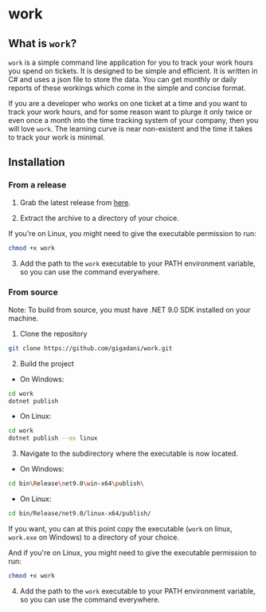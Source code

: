 # work

## What is `work`?

`work` is a simple command line application for you to track your work hours you spend on tickets. It is designed to be simple and efficient. It is written in C# and uses a json file to store the data. You can get monthly or daily reports of these workings which come in the simple and concise format.

If you are a developer who works on one ticket at a time and you want to track your work hours, and for some reason want to plurge it only twice or even once a month into the time tracking system of your company, then you will love `work`. The learning curve is near non-existent and the time it takes to track your work is minimal.

## Installation

### From a release

1. Grab the latest release from [here](https://github.com/gigadani/work/releases).

2. Extract the archive to a directory of your choice.

If you're on Linux, you might need to give the executable permission to run:

```bash
chmod +x work
```

3. Add the path to the `work` executable to your PATH environment variable, so you can use the command everywhere.

### From source

Note: To build from source, you must have .NET 9.0 SDK installed on your machine.

1. Clone the repository

```bash
git clone https://github.com/gigadani/work.git
````

2. Build the project

- On Windows:

```bash
cd work
dotnet publish
```

- On Linux:

```bash
cd work
dotnet publish --os linux
```

3. Navigate to the subdirectory where the executable is now located.

- On Windows:

```bash
cd bin\Release\net9.0\win-x64\publish\
```

- On Linux:

```bash
cd bin/Release/net9.0/linux-x64/publish/
```

If you want, you can at this point copy the executable (`work` on linux, `work.exe` on Windows) to a directory of your choice.

And if you're on Linux, you might need to give the executable permission to run:

```bash
chmod +x work
```

4. Add the path to the `work` executable to your PATH environment variable, so you can use the command everywhere.